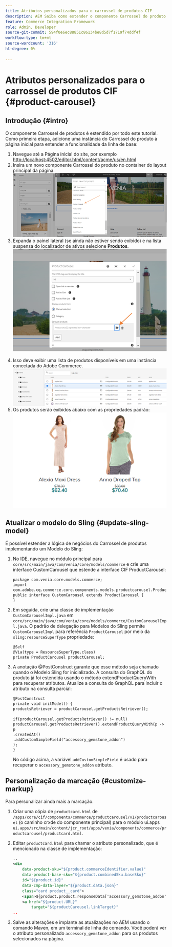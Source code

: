```yaml
---
title: Atributos personalizados para o carrossel de produtos CIF
description: AEM Saiba como estender o componente Carrossel do produto CIF atualizando o Modelo Sling e personalizando a marcação.
feature: Commerce Integration Framework
role: Admin, Developer
source-git-commit: 594f0e6ec88851c86134be8d5d7f1719f74ddf4f
workflow-type: tm+mt
source-wordcount: '316'
ht-degree: 0%

---
```


# Atributos personalizados para o carrossel de produtos CIF {#product-carousel}

## Introdução {#intro}

O componente Carrossel de produtos é estendido por todo este tutorial. Como primeira etapa, adicione uma instância do Carrossel do produto à página inicial para entender a funcionalidade da linha de base:

1. Navegue até a Página inicial do site, por exemplo [http://localhost:4502/editor.html/content/acme/us/en.html](http://localhost:4502/editor.html/content/acme/us/en.html)
1. Insira um novo componente Carrossel do produto no container do layout principal da página.
   ![Componente do carrossel de produtos](/help/commerce-cloud/assets/product-carousel-component.png)
1. Expanda o painel lateral (se ainda não estiver sendo exibido) e na lista suspensa do localizador de ativos selecione **Produtos**.
     ![Produtos do carrossel](/help/commerce-cloud/assets/carousel-products.png)    
1. Isso deve exibir uma lista de produtos disponíveis em uma instância conectada do Adobe Commerce.
   ![Instância conectada](/help/commerce-cloud/assets/connected-instance.png)
1. Os produtos serão exibidos abaixo com as propriedades padrão:
   ![Produto mostrado com propriedades](/help/commerce-cloud/assets/discount.png)

## Atualizar o modelo do Sling {#update-sling-model}

É possível estender a lógica de negócios do Carrossel de produtos implementando um Modelo do Sling:

1. No IDE, navegue no módulo principal para `core/src/main/java/com/venia/core/models/commerce` e crie uma interface CustomCarousel que estende a interface CIF ProductCarousel:

   ```
   package com.venia.core.models.commerce;
   import com.adobe.cq.commerce.core.components.models.productcarousel.ProductCarousel;
   public interface CustomCarousel extends ProductCarousel {
   }
   ```
1. Em seguida, crie uma classe de implementação `CustomCarouselImpl.java` em `core/src/main/java/com/venia/core/models/commerce/CustomCarouselImpl.java`.
O padrão de delegação para Modelos do Sling permite `CustomCarouselImpl` para referência `ProductCarousel` por meio da `sling:resourceSuperType` propriedade:

   ```
   @Self
   @Via(type = ResourceSuperType.class)
   private ProductCarousel productCarousel;
   ```

1. A anotação @PostConstruct garante que esse método seja chamado quando o Modelo Sling for inicializado. A consulta do GraphQL do produto já foi estendida usando o método extendProductQueryWith para recuperar atributos. Atualize a consulta do GraphQL para incluir o atributo na consulta parcial:

   ```
   @PostConstruct
   private void initModel() {
   productsRetriever = productCarousel.getProductsRetriever();
   
   if(productCarousel.getProductsRetriever() != null)
   productCarousel.getProductsRetriever().extendProductQueryWith(p -> p
   .createdAt()
   .addCustomSimpleField("accessory_gemstone_addon")
   );
   }
   ```

   No código acima, a variável `addCustomSimpleField` é usado para recuperar o `accessory_gemstone_addon` atributo.

## Personalização da marcação {#customize-markup}

Para personalizar ainda mais a marcação:

1. Criar uma cópia de `productcard.html` de `/apps/core/cif/components/commerce/productcarousel/v1/productcarousel` (o caminho crxde do componente principal) para o módulo ui.apps `ui.apps/src/main/content/jcr_root/apps/venia/components/commerce/productcarousel/productcard.html`.

1. Editar `productcard.html` para chamar o atributo personalizado, que é mencionado na classe de implementação:

   ```xml
   ..
   <div
       data-product-sku="${product.commerceIdentifier.value}"
       data-product-base-sku="${product.combinedSku.baseSku}"
       id="${product.id}"
       data-cmp-data-layer="${product.data.json}"
       class="card product__card">
       <span>${product.product.responseData['accessory_gemstone_addon']}</span>
       <a href="${product.URL}"
           target="${productCarousel.linkTarget}"
   ..
   ```

1. Salve as alterações e implante as atualizações no AEM usando o comando Maven, em um terminal de linha de comando. Você poderá ver o atributo personalizado `accessory_gemstone_addon` para os produtos selecionados na página.
